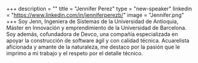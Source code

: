 +++
description = ""
title = "Jennifer Perez"
type = "new-speaker"
linkedin = "https://www.linkedin.com/in/jenniferperezb/"
image = "Jennifer.png"
+++
Soy Jenn, Ingeniera de Sistemas de la Universidad de Antioquia, Máster en Innovación y emprendimiento de la Universidad de Barcelona. Soy además, cofundadora de Devco, una compañía especializada en apoyar la construcción de software ágil y con calidad técnica. Acuarelista aficionada y amante de la naturaleza, me destaco por la pasión que le imprimo a mi trabajo y el respeto por el detalle técnico.